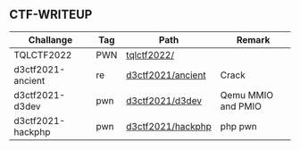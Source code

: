 
## CTF-WRITEUP


|  Challange  | Tag  | Path  |  Remark  |
|  ----  | ----  |  ----  |  ----  | 
| TQLCTF2022 |  PWN  | [tqlctf2022/](tqlctf2022)  |  |
| d3ctf2021-ancient |  re  | [d3ctf2021/ancient](d3ctf2021/ancient)  | Crack |
| d3ctf2021-d3dev |  pwn  | [d3ctf2021/d3dev](d3ctf2021/d3dev)  | Qemu MMIO and PMIO |
| d3ctf2021-hackphp |  pwn  | [d3ctf2021/hackphp](d3ctf2021/hackphp)  | php pwn |
